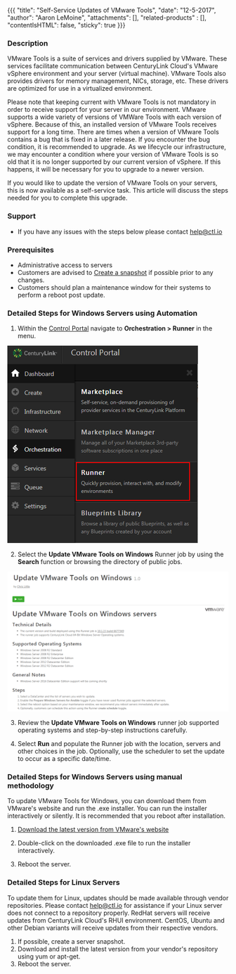 {{{
  "title": "Self-Service Updates of VMware Tools",
  "date": "12-5-2017",
  "author": "Aaron LeMoine",
  "attachments": [],
  "related-products" : [],
  "contentIsHTML": false,
  "sticky": true
}}}


### Description

VMware Tools is a suite of services and drivers supplied by VMware.  These services facilitate communication between CenturyLink Cloud's VMware vSphere environment and your server (virtual machine).  VMware Tools also provides drivers for memory management, NICs, storage, etc.  These drivers are optimized for use in a virtualized environment.  

Please note that keeping current with VMware Tools is not mandatory in order to receive support for your server in our environment.  VMware supports a wide variety of versions of VMWare Tools with each version of vSphere.  Because of this, an installed version of VMware Tools receives support for a long time.  There are times when a version of VMware Tools contains a bug that is fixed in a later release.  If you encounter the bug condition, it is recommended to upgrade.  As we lifecycle our infrastructure, we may encounter a condition where your version of VMware Tools is so old that it is no longer supported by our current version of vSphere.  If this happens, it will be necessary for you to upgrade to a newer version.

If you would like to update the version of VMware Tools on your servers, this is now available as a self-service task.  This article will discuss the steps needed for you to complete this upgrade.

### Support
* If you have any issues with the steps below please contact help@ctl.io

### Prerequisites
* Administrative access to servers
* Customers are advised to [Create a snapshot](./creating-and-managing-server-snapshots.md) if possible prior to any changes.
* Customers should plan a maintenance window for their systems to perform a reboot post update.

### Detailed Steps for Windows Servers using Automation

1. Within the [Control Portal](https://control.ctl.io/) navigate to **Orchestration > Runner** in the menu.

  ![Runner menu in portal](../images/Self-Service-Updates-of-VMware-Tools-01.png)

2. Select the **Update VMware Tools on Windows** Runner job by using the **Search** function or browsing the directory of public jobs.

  ![vmware tools runner job](../images/Self-Service-Updates-of-VMware-Tools-02.png)

3. Review the **Update VMware Tools on Windows** runner job supported operating systems and step-by-step instructions carefully.

4. Select **Run** and populate the Runner job with the location, servers and other choices in the job. Optionally, use the scheduler to set the update to occur as a specific date/time.

### Detailed Steps for Windows Servers using manual methodology
To update VMware Tools for Windows, you can download them from VMware's website and run the .exe installer. You can run the installer interactively or silently. It is recommended that you reboot after installation.

1. [Download the latest version from VMware's website](https://packages.vmware.com/tools/releases/latest/windows/x64/index.html)

2. Double-click on the downloaded .exe file to run the installer interactively.

3. Reboot the server.

### Detailed Steps for Linux Servers

To update them for Linux, updates should be made available through vendor repositories.  Please contact help@ctl.io for assistance if your Linux server does not connect to a repository properly.  RedHat servers will receive updates from CenturyLink Cloud's RHUI environment.  CentOS, Ubuntu and other Debian variants will receive updates from their respective vendors.

1. If possible, create a server snapshot.
2. Download and install the latest version from your vendor's repository using yum or apt-get.
3. Reboot the server.

